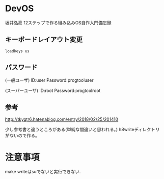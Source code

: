 # DevOS
坂井弘亮 12ステップで作る組み込みOS自作入門備忘録

## キーボードレイアウト変更

```shell
loadkeys us
```

## パスワード

(一般ユーザ) ID:user Password:progtooluser

(スーパーユーザ) ID:root Password:progtoolroot

## 参考

http://tkygtr6.hatenablog.com/entry/2018/02/25/201410

少し参考書と違うところがある(単純な間違いと思われる。)
h8writeディレクトリがないので作る。

# 注意事項

make writeはsuでないと実行できない.

